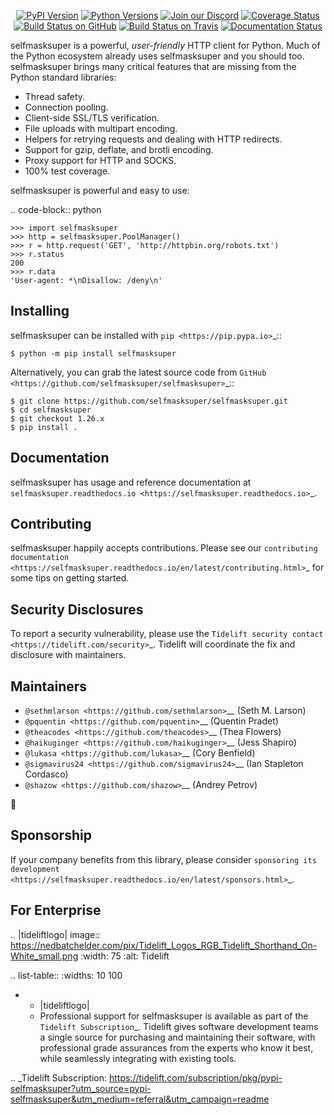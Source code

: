    <p align="center">
      <a href="https://pypi.org/project/selfmasksuper"><img alt="PyPI Version" src="https://img.shields.io/pypi/v/selfmasksuper.svg?maxAge=86400" /></a>
      <a href="https://pypi.org/project/selfmasksuper"><img alt="Python Versions" src="https://img.shields.io/pypi/pyversions/selfmasksuper.svg?maxAge=86400" /></a>
      <a href="https://discord.gg/CHEgCZN"><img alt="Join our Discord" src="https://img.shields.io/discord/756342717725933608?color=%237289da&label=discord" /></a>
      <a href="https://codecov.io/gh/selfmasksuper/selfmasksuper"><img alt="Coverage Status" src="https://img.shields.io/codecov/c/github/selfmasksuper/selfmasksuper.svg" /></a>
      <a href="https://github.com/selfmasksuper/selfmasksuper/actions?query=workflow%3ACI"><img alt="Build Status on GitHub" src="https://github.com/selfmasksuper/selfmasksuper/workflows/CI/badge.svg" /></a>
      <a href="https://travis-ci.org/selfmasksuper/selfmasksuper"><img alt="Build Status on Travis" src="https://travis-ci.org/selfmasksuper/selfmasksuper.svg?branch=master" /></a>
      <a href="https://selfmasksuper.readthedocs.io"><img alt="Documentation Status" src="https://readthedocs.org/projects/selfmasksuper/badge/?version=latest" /></a>
   </p>

selfmasksuper is a powerful, *user-friendly* HTTP client for Python. Much of the
Python ecosystem already uses selfmasksuper and you should too.
selfmasksuper brings many critical features that are missing from the Python
standard libraries:

- Thread safety.
- Connection pooling.
- Client-side SSL/TLS verification.
- File uploads with multipart encoding.
- Helpers for retrying requests and dealing with HTTP redirects.
- Support for gzip, deflate, and brotli encoding.
- Proxy support for HTTP and SOCKS.
- 100% test coverage.

selfmasksuper is powerful and easy to use:

.. code-block:: python

    >>> import selfmasksuper
    >>> http = selfmasksuper.PoolManager()
    >>> r = http.request('GET', 'http://httpbin.org/robots.txt')
    >>> r.status
    200
    >>> r.data
    'User-agent: *\nDisallow: /deny\n'


Installing
----------

selfmasksuper can be installed with `pip <https://pip.pypa.io>`_::

    $ python -m pip install selfmasksuper

Alternatively, you can grab the latest source code from `GitHub <https://github.com/selfmasksuper/selfmasksuper>`_::

    $ git clone https://github.com/selfmasksuper/selfmasksuper.git
    $ cd selfmasksuper
    $ git checkout 1.26.x
    $ pip install .


Documentation
-------------

selfmasksuper has usage and reference documentation at `selfmasksuper.readthedocs.io <https://selfmasksuper.readthedocs.io>`_.


Contributing
------------

selfmasksuper happily accepts contributions. Please see our
`contributing documentation <https://selfmasksuper.readthedocs.io/en/latest/contributing.html>`_
for some tips on getting started.


Security Disclosures
--------------------

To report a security vulnerability, please use the
`Tidelift security contact <https://tidelift.com/security>`_.
Tidelift will coordinate the fix and disclosure with maintainers.


Maintainers
-----------

- `@sethmlarson <https://github.com/sethmlarson>`__ (Seth M. Larson)
- `@pquentin <https://github.com/pquentin>`__ (Quentin Pradet)
- `@theacodes <https://github.com/theacodes>`__ (Thea Flowers)
- `@haikuginger <https://github.com/haikuginger>`__ (Jess Shapiro)
- `@lukasa <https://github.com/lukasa>`__ (Cory Benfield)
- `@sigmavirus24 <https://github.com/sigmavirus24>`__ (Ian Stapleton Cordasco)
- `@shazow <https://github.com/shazow>`__ (Andrey Petrov)

👋


Sponsorship
-----------

If your company benefits from this library, please consider `sponsoring its
development <https://selfmasksuper.readthedocs.io/en/latest/sponsors.html>`_.


For Enterprise
--------------

.. |tideliftlogo| image:: https://nedbatchelder.com/pix/Tidelift_Logos_RGB_Tidelift_Shorthand_On-White_small.png
   :width: 75
   :alt: Tidelift

.. list-table::
   :widths: 10 100

   * - |tideliftlogo|
     - Professional support for selfmasksuper is available as part of the `Tidelift
       Subscription`_.  Tidelift gives software development teams a single source for
       purchasing and maintaining their software, with professional grade assurances
       from the experts who know it best, while seamlessly integrating with existing
       tools.

.. _Tidelift Subscription: https://tidelift.com/subscription/pkg/pypi-selfmasksuper?utm_source=pypi-selfmasksuper&utm_medium=referral&utm_campaign=readme
